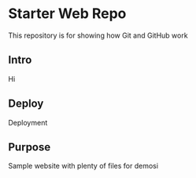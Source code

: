 # Starter Web Repo

This repository is for showing how Git and GitHub work
## Intro
Hi 
## Deploy
Deployment 
## Purpose

Sample website with plenty of files for demosi
